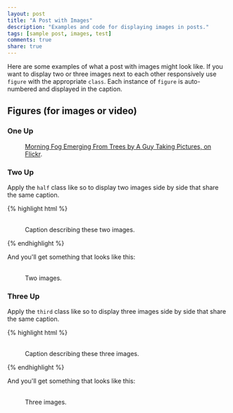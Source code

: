 ```yaml
---
layout: post
title: "A Post with Images"
description: "Examples and code for displaying images in posts."
tags: [sample post, images, test]
comments: true
share: true
---
```


Here are some examples of what a post with images might look like. If you want to display two or three images next to each other responsively use `figure` with the appropriate `class`. Each instance of `figure` is auto-numbered and displayed in the caption.

## Figures (for images or video)

### One Up

<figure>
    <a href="http://farm9.staticflickr.com/8426/7758832526_cc8f681e48_b.jpg"><img src="http://farm9.staticflickr.com/8426/7758832526_cc8f681e48_c.jpg" alt=""></a>
    <figcaption><a href="http://www.flickr.com/photos/80901381@N04/7758832526/" title="Morning Fog Emerging From Trees by A Guy Taking Pictures, on Flickr">Morning Fog Emerging From Trees by A Guy Taking Pictures, on Flickr</a>.</figcaption>
</figure>

### Two Up

Apply the `half` class like so to display two images side by side that share the same caption.

{% highlight html %}
<figure class="half">
    <img src="/images/image-filename-1.jpg" alt="">
    <img src="/images/image-filename-2.jpg" alt="">
    <figcaption>Caption describing these two images.</figcaption>
</figure>
{% endhighlight %}

And you'll get something that looks like this:

<figure class="half">
    <a href="http://placehold.it/1200x600.jpg"><img src="http://placehold.it/600x300.jpg" alt=""></a>
    <a href="http://placehold.it/1200x600.jpg"><img src="http://placehold.it/600x300.jpg" alt=""></a>
    <img src="http://placehold.it/600x300.jpg" alt="">
    <img src="http://placehold.it/600x300.jpg" alt="">
    <figcaption>Two images.</figcaption>
</figure>

### Three Up

Apply the `third` class like so to display three images side by side that share the same caption.

{% highlight html %}
<figure class="third">
    <a href="http://placehold.it/1200x600.jpg"><img src="http://placehold.it/600x300.jpg" alt=""></a>
    <a href="http://placehold.it/1200x600.jpg"><img src="http://placehold.it/600x300.jpg" alt=""></a>
    <a href="http://placehold.it/1200x600.jpg"><img src="http://placehold.it/600x300.jpg" alt=""></a>
    <figcaption>Caption describing these three images.</figcaption>
</figure>
{% endhighlight %}

And you'll get something that looks like this:

<figure class="third">
    <a href="http://placehold.it/1200x600.jpg"><img src="http://placehold.it/600x300.jpg" alt=""></a>
    <a href="http://placehold.it/1200x600.jpg"><img src="http://placehold.it/600x300.jpg" alt=""></a>
    <a href="http://placehold.it/1200x600.jpg"><img src="http://placehold.it/600x300.jpg" alt=""></a>
    <a href="http://placehold.it/1200x600.jpg"><img src="http://placehold.it/600x300.jpg" alt=""></a>
    <a href="http://placehold.it/1200x600.jpg"><img src="http://placehold.it/600x300.jpg" alt=""></a>
    <a href="http://placehold.it/1200x600.jpg"><img src="http://placehold.it/600x300.jpg" alt=""></a>
    <figcaption>Three images.</figcaption>
</figure>

